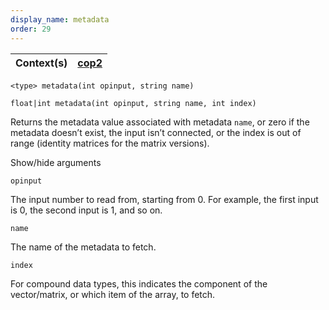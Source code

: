 ```yaml
---
display_name: metadata
order: 29
---
```

| Context(s) | [cop2](../contexts/cop2.html) |
| --- | --- |

`<type> metadata(int opinput, string name)`

`float|int metadata(int opinput, string name, int index)`

Returns the metadata value associated with metadata `name`, or zero if the
metadata doesn’t exist, the input isn’t connected, or the index is out of range
(identity matrices for the matrix versions).

Show/hide arguments

`opinput`

The input number to read from, starting from 0. For example, the first input is 0, the second input is 1, and so on.

`name`

The name of the metadata to fetch.

`index`

For compound data types, this indicates the component of the
vector/matrix, or which item of the array, to fetch.
